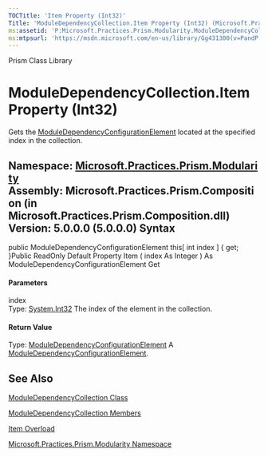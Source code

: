 ```yaml
---
TOCTitle: 'Item Property (Int32)'
Title: 'ModuleDependencyCollection.Item Property (Int32) (Microsoft.Practices.Prism.Modularity)'
ms:assetid: 'P:Microsoft.Practices.Prism.Modularity.ModuleDependencyCollection.Item(System.Int32)'
ms:mtpsurl: 'https://msdn.microsoft.com/en-us/library/Gg431300(v=PandP.50)'
---
```


Prism Class Library

ModuleDependencyCollection.Item Property (Int32)
====================================================

Gets the [ModuleDependencyConfigurationElement](https://msdn.microsoft.com/t:microsoft.practices.prism.modularity.moduledependencyconfigurationelement) located at the specified index in the collection.

**Namespace:** [Microsoft.Practices.Prism.Modularity](https://msdn.microsoft.com/n:microsoft.practices.prism.modularity)
**Assembly:** Microsoft.Practices.Prism.Composition (in Microsoft.Practices.Prism.Composition.dll) Version: 5.0.0.0 (5.0.0.0)
Syntax
------

<span id="syntaxToggle"></span>public ModuleDependencyConfigurationElement this[ int index \] { get; }Public ReadOnly Default Property Item ( index As Integer ) As ModuleDependencyConfigurationElement Get
#### Parameters

index  
Type: [System.Int32](http://msdn2.microsoft.com/en-us/library/td2s409d)
The index of the element in the collection.

#### Return Value

Type: [ModuleDependencyConfigurationElement](https://msdn.microsoft.com/t:microsoft.practices.prism.modularity.moduledependencyconfigurationelement)
A [ModuleDependencyConfigurationElement](https://msdn.microsoft.com/t:microsoft.practices.prism.modularity.moduledependencyconfigurationelement).

See Also
--------

<span id="seeAlsoToggle"></span>
[ModuleDependencyCollection Class](https://msdn.microsoft.com/t:microsoft.practices.prism.modularity.moduledependencycollection)

[ModuleDependencyCollection Members](https://msdn.microsoft.com/allmembers.t:microsoft.practices.prism.modularity.moduledependencycollection)

[Item Overload](https://msdn.microsoft.com/overload:microsoft.practices.prism.modularity.moduledependencycollection.item)

[Microsoft.Practices.Prism.Modularity Namespace](https://msdn.microsoft.com/n:microsoft.practices.prism.modularity)

